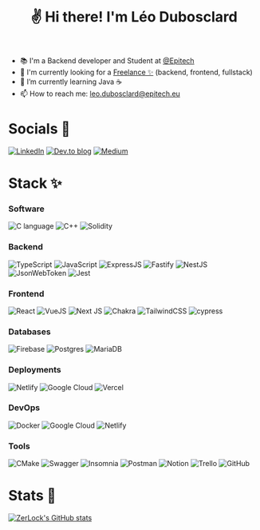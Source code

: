<h1 align="center">✌️ Hi there! I'm Léo Dubosclard</h1>
<br />

<!-- - 🔭 I’m currently working on [Neopolis ✨](https://www.neopolis.io/) 🚀 -->
- 📚 I'm a Backend developer <!-- at [...](...) --> and Student at [@Epitech](https://epitech.eu)
- 🔭 I'm currently looking for a [Freelance ✨](https://www.malt.fr/profile/leodubosclard) (backend, frontend, fullstack)
- 🌱 I’m currently learning Java ☕️
- 📫 How to reach me: leo.dubosclard@epitech.eu

# Socials 💬
<a href="https://linkedin.com/leo-dubosclard">![LinkedIn](https://img.shields.io/badge/LinkedIn-0077B5?style=for-the-badge&logo=linkedin&logoColor=white)</a>
<a href="https://dev.to/zerlock">![Dev.to blog](https://img.shields.io/badge/dev.to-0A0A0A?style=for-the-badge&logo=dev.to&logoColor=white)</a>
<a href="https://medium.com/@leo27.dubosclard">![Medium](https://img.shields.io/badge/Medium-12100E?style=for-the-badge&logo=medium&logoColor=white)</a>

# Stack ✨

### Software
![C language](https://img.shields.io/badge/c-%2300599C.svg?style=for-the-badge&logo=c&logoColor=white)
![C++](https://img.shields.io/badge/C++-00599C?style=for-the-badge&logo=C%2B%2B&logoColor=white)
![Solidity](https://img.shields.io/badge/Solidity-%23363636.svg?style=for-the-badge&logo=solidity&logoColor=white)

### Backend 
![TypeScript](https://img.shields.io/badge/TypeScript-007ACC?style=for-the-badge&logo=typescript&logoColor=white)
![JavaScript](https://img.shields.io/badge/JavaScript-323330?style=for-the-badge&logo=javascript&logoColor=white)
![ExpressJS](https://img.shields.io/badge/Express.js-404D59?style=for-the-badge&logoColor=white)
![Fastify](https://img.shields.io/badge/fastify-%23000000.svg?style=for-the-badge&logo=fastify&logoColor=white)
![NestJS](https://img.shields.io/badge/nestjs-%23E0234E.svg?style=for-the-badge&logo=nestjs&logoColor=white)
![JsonWebToken](https://img.shields.io/badge/json%20web%20tokens-323330?style=for-the-badge&logo=json-web-tokens&logoColor=white)
![Jest](https://img.shields.io/badge/-jest-%23C21325?style=for-the-badge&logo=jest&logoColor=white)

### Frontend
![React](https://img.shields.io/badge/React-20232A?style=for-the-badge&logo=react&logoColor=white)
![VueJS](https://img.shields.io/badge/Vue.js-35495E?style=for-the-badge&logo=vue.js&logoColor=white)
![Next JS](https://img.shields.io/badge/Next-black?style=for-the-badge&logo=next.js&logoColor=white)
![Chakra](https://img.shields.io/badge/chakra-%234ED1C5.svg?style=for-the-badge&logo=chakraui&logoColor=white)
![TailwindCSS](https://img.shields.io/badge/Tailwind_CSS-38B2AC?style=for-the-badge&logo=tailwind-css&logoColor=white)
![cypress](https://img.shields.io/badge/-cypress-%23E5E5E5?style=for-the-badge&logo=cypress&logoColor=058a5e)

### Databases
![Firebase](https://img.shields.io/badge/Firebase-039BE5?style=for-the-badge&logo=Firebase&logoColor=white)
![Postgres](https://img.shields.io/badge/postgres-%23316192.svg?style=for-the-badge&logo=postgresql&logoColor=white)
![MariaDB](https://img.shields.io/badge/MariaDB-003545?style=for-the-badge&logo=mariadb&logoColor=white)

### Deployments
![Netlify](https://img.shields.io/badge/Netlify-00C7B7?style=for-the-badge&logo=netlify&logoColor=white)
![Google Cloud](https://img.shields.io/badge/GoogleCloud-%234285F4.svg?style=for-the-badge&logo=google-cloud&logoColor=white)
![Vercel](https://img.shields.io/badge/vercel-%23000000.svg?style=for-the-badge&logo=vercel&logoColor=white)

### DevOps
![Docker](https://img.shields.io/badge/docker-%230db7ed.svg?style=for-the-badge&logo=docker&logoColor=white)
![Google Cloud](https://img.shields.io/badge/GoogleCloud-%234285F4.svg?style=for-the-badge&logo=google-cloud&logoColor=white)
![Netlify](https://img.shields.io/badge/netlify-%23000000.svg?style=for-the-badge&logo=netlify&logoColor=#00C7B7)

### Tools
![CMake](https://img.shields.io/badge/CMake-%23008FBA.svg?style=for-the-badge&logo=cmake&logoColor=white)
![Swagger](https://img.shields.io/badge/-Swagger-%23Clojure?style=for-the-badge&logo=swagger&logoColor=white)
![Insomnia](https://img.shields.io/badge/Insomnia-black?style=for-the-badge&logo=insomnia&logoColor=5849BE)
![Postman](https://img.shields.io/badge/Postman-FF6C37?style=for-the-badge&logo=postman&logoColor=white)
![Notion](https://img.shields.io/badge/Notion-%23000000.svg?style=for-the-badge&logo=notion&logoColor=white)
![Trello](https://img.shields.io/badge/Trello-0052CC?style=for-the-badge&logo=trello&logoColor=white)
![GitHub](https://img.shields.io/badge/github-%23121011.svg?style=for-the-badge&logo=github&logoColor=white)

# Stats 🎯
[![ZerLock's GitHub stats](https://github-readme-stats.vercel.app/api?username=ZerLock&theme=tokyonight)](https://github.com/ZerLock)
